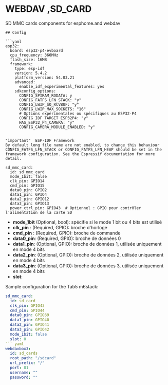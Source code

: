 # WEBDAV ,SD_CARD

SD MMC cards components for esphome.and webdav
```
## Config

```yaml
esp32:
  board: esp32-p4-evboard
  cpu_frequency: 360MHz
  flash_size: 16MB
  framework:
    type: esp-idf
    version: 5.4.2
    platform_version: 54.03.21
    advanced:
      enable_idf_experimental_features: yes
    sdkconfig_options:
      CONFIG_SPIRAM_RODATA: y
      CONFIG_FATFS_LFN_STACK: "y"
      CONFIG_LWIP_SO_RCVBUF: "y"
      CONFIG_LWIP_MAX_SOCKETS: "16"
      # Options expérimentales ou spécifiques au ESP32-P4
      CONFIG_IDF_TARGET_ESP32P4: "y"
      HAS_ESP32_P4_CAMERA: "y"
      CONFIG_CAMERA_MODULE_ENABLED: "y"
  

"important"  ESP-IDF Framework
By default long file name are not enabled, to change this behaviour CONFIG_FATFS_LFN_STACK or CONFIG_FATFS_LFN_HEAP should be set in the framework configuration. See the Espressif documentation for more detail.

sd_mmc_card:
  id: sd_mmc_card
  mode_1bit: false
  clk_pin: GPIO14
  cmd_pin: GPIO15
  data0_pin: GPIO2
  data1_pin: GPIO4
  data2_pin: GPIO12
  data3_pin: GPIO13
  power_ctrl_pin: GPIO43  # Optionnel : GPIO pour contrôler l'alimentation de la carte SD
```

* **mode_1bit** (Optional, bool): spécifie si le mode 1 bit ou 4 bits est utilisé
* **clk_pin** : (Required, GPIO): broche d'horloge
* **cmd_pin** : (Required, GPIO): broche de commande
* **data0_pin**: (Required, GPIO): broche de données 0
* **data1_pin**: (Optional, GPIO): broche de données 1, utilisée uniquement en mode 4 bits
* **data2_pin**: (Optional, GPIO): broche de données 2, utilisée uniquement en mode 4 bits
* **data3_pin**: (Optional, GPIO): broche de données 3, utilisée uniquement en mode 4 bits
* **slot**: 



Sample configuration for the Tab5 m6stack:
```yaml
sd_mmc_card:
  id: sd_card
  clk_pin: GPIO43
  cmd_pin: GPIO44
  data0_pin: GPIO39
  data1_pin: GPIO40
  data2_pin: GPIO41
  data3_pin: GPIO42
  mode_1bit: false
  slot: 0   
``` yaml
webdavbox3:
  id: sd_cards
  root_path: "/sdcard"
  url_prefix: "/"
  port: 81
  username: ""
  password: ""

```
